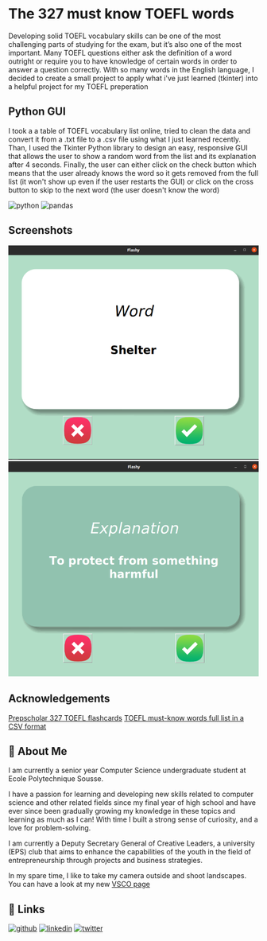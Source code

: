 
# The 327 must know TOEFL words

Developing solid TOEFL vocabulary skills can be one of the most challenging parts of studying for the exam, but it’s also one of the most important.
Many TOEFL questions either ask the definition of a word outright or require you to have knowledge of certain words in order to answer a question correctly. With so many words in the English language, I decided to create a small project to apply what i've just learned (tkinter) into a helpful project for my TOEFL preperation 

## Python GUI

I took a a table of TOEFL vocabulary list online, tried to clean the data and convert it from a .txt file to a .csv file using what I just learned recently. Than, I used the Tkinter Python library to design an easy, responsive GUI that allows the user to show a random word from the list and its explanation after 4 seconds. Finally, the user can either click on the check button which means that the user already knows the word so it gets removed from the full list (it won't show up even if the user restarts the GUI) or click on the cross button to skip to the next word (the user doesn't know the word)

![python](https://img.shields.io/badge/Python-FFD43B?style=for-the-badge&logo=python&logoColor=darkgreen)
![pandas](https://img.shields.io/badge/Pandas-2C2D72?style=for-the-badge&logo=pandas&logoColor=white)

## Screenshots

<img src="Screenshots/word.png" alt="word" border="0">


<img src="Screenshots/explanation.png" alt="word" border="0">

## Acknowledgements

  <a href="https://quizlet.com/in/518132773/prepscholar-327-toefl-flash-cards/">Prepscholar 327 TOEFL flashcards</a>
  <a href="https://github.com/aymenkrifa/TOEFL-must-know-word-flashcards/blob/main/data/toefl_must_known_words.csv">TOEFL must-know words full list in a CSV format</a>

## 🚀 About Me
I am currently a senior year Computer Science undergraduate student at Ecole Polytechnique Sousse.

I have a passion for learning and developing new skills related to computer science and other related fields since my final year of high school and have ever since been gradually growing my knowledge in these topics and learning as much as I can! With time I built a strong sense of curiosity, and a love for problem-solving.

I am currently a Deputy Secretary General of Creative Leaders, a university (EPS) club that aims to enhance the capabilities of the youth in the field of entrepreneurship through projects and business strategies.

In my spare time, I like to take my camera outside and shoot landscapes. You can have a look at my new <a href=http://vsco.com/aymen-krifa>VSCO page</a>
## 🔗 Links
[![github](https://img.shields.io/badge/GitHub-100000?style=for-the-badge&logo=github&logoColor=white)](https://github.com/aymenkrifa)
[![linkedin](https://img.shields.io/badge/linkedin-0A66C2?style=for-the-badge&logo=linkedin&logoColor=white)](https://www.linkedin.com/in/aymenkrifa/)
[![twitter](https://img.shields.io/badge/twitter-1DA1F2?style=for-the-badge&logo=twitter&logoColor=white)](https://twitter.com/krifaymen)
